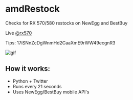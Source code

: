 # amdRestock
Checks for RX 570/580 restocks on NewEgg and BestBuy

Live [@rx570](https://twitter.com/rx570)

Tips: 17iSNnZcDgWnmHd2CaaXmE9rWW49ecgnR3

![gif](/images/term.gif)

## How it works:
- Python + Twitter
- Runs every 21 seconds
- Uses NewEgg/BestBuy mobile API's
